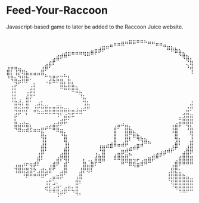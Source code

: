 # Feed-Your-Raccoon
Javascript-based game to later be added to the Raccoon Juice website. 

<pre align="center">
⠀⠀⠀⠀⠀⠀⠀⠀⠀⠀⠀⠀⠀⠀⠀⠀⠀⠀⠀⠀⠀⠀⠀⠀⠀⠀⠀⠀⠀⠀⠀⠀⣀⣀⣀⣀⡀⠀⠀⠀⠀⠀⠀⠀⠀⠀⠀⠀⠀⠀⠀⠀⠀⠀⠀⠀⠀⠀⠀⠀
⠀⠀⠀⠀⠀⠀⠀⠀⠀⠀⠀⠀⠀⠀⠀⠀⠀⠀⠀⠀⠀⠀⠀⠀⠀⣀⣀⣤⠶⠶⠿⠛⠛⠛⠉⠉⠉⠛⠛⠶⠶⣤⣀⡀⠀⠀⠀⠀⠀⠀⠀⠀⠀⠀⠀⠀⠀⠀⠀⠀
⠀⠀⠀⠀⠀⠀⠀⠀⠀⠀⠀⠀⠀⠀⠀⢀⣀⣀⣀⣀⣀⣀⣤⣶⡾⠟⠉⠀⠀⠀⠀⠀⠀⠀⠀⠀⠀⠀⠀⠀⠀⠀⠛⠿⣷⣦⡀⠀⠀⠀⠀⠀⠀⠀⠀⠀⠀⠀⠀⠀
⠀⠀⠀⠀⠀⠀⠀⠀⠀⠀⠀⠀⢀⣴⡾⠿⠛⠉⠉⠉⠙⠛⠉⠁⠀⠀⠀⠀⠀⠀⠀⠀⠀⠀⠀⠀⠀⠀⠀⠀⠀⠀⠀⠀⠀⠙⢿⣦⡀⠀⠀⠀⠀⠀⠀⠀⠀⠀⠀⠀
⠀⠀⠀⠀⠀⠀⠀⠀⠀⠀⢀⣴⡟⠉⠀⠀⠀⠀⠀⠀⠀⠀⠀⠀⠀⠀⠀⠀⠀⠀⠀⠀⠀⠀⠀⠀⠀⠀⠀⠀⠀⠀⠀⠀⠀⠀⠀⡙⣷⡀⠀⠀⠀⠀⠀⠀⠀⠀⠀⠀
⣰⡶⢶⣤⣀⠀⠀⠀⠀⣰⡿⠋⠀⠀⠀⠀⠀⠀⠀⠀⠀⠀⠀⠀⠀⠀⠀⠀⠀⠀⠀⠀⠀⠀⠀⠀⠀⠀⠀⠀⠀⠀⠀⠀⠀⠀⠀⠘⢾⣧⠀⠀⠀⠀⠀⠀⠀⠀⠀⠀
⢿⣇⠸⣎⣻⡷⠶⠶⠶⠿⣄⣀⣀⣀⣀⣄⡀⠀⠀⠀⠀⠀⠀⠀⠀⠀⠀⠀⠀⠀⠀⠀⠀⠀⠀⠀⠀⠀⠀⠀⠀⠀⠀⠀⠀⠀⠀⠀⠘⢿⡇⠀⠀⠀⠀⠀⠀⠀⠀⠀
⠈⠻⣷⣬⣿⡿⠂⠀⠀⠀⢀⣼⣯⡷⣶⡀⣷⡀⠀⠀⠀⠀⠀⠀⠀⠀⠀⠀⠀⠀⠀⠀⠀⠀⠀⠀⠀⠀⠀⠀⠀⠀⠀⠀⠀⠀⠀⠀⠀⠘⣿⡆⠀⠀⠀⠀⠀⠀⠀⠀
⠀⢠⡞⠁⠀⠀⢠⡇⠀⠀⠀⠉⠀⠀⣿⣧⣿⣷⣄⠀⠀⠀⠀⠀⠀⠀⠀⠀⠀⠀⠀⠀⠀⠀⠀⠀⠀⠀⠀⠀⠀⠀⠀⠀⠀⠀⠀⠀⠀⠀⣿⣿⣆⠀⠀⠀⠀⠀⠀⠀
⠀⢸⡇⠀⠀⢠⣿⡇⠀⠀⠀⠀⠀⠀⠀⠉⠉⠛⠿⣦⠀⠀⠀⠀⠀⠀⠀⠀⠀⠀⠀⠀⠀⠀⠀⠀⠀⠀⠀⠀⠀⠀⠀⠀⠀⠀⠀⠀⠀⢠⣿⣿⣿⣦⠀⠀⠀⠀⠀⠀
⠀⢸⡇⢀⠀⣾⡟⠁⠀⠀⠀⠀⠀⠀⠀⠀⠀⠀⠀⠘⣧⠀⠀⠀⠀⠀⠀⠀⠀⠀⠀⠀⠀⠀⠀⠀⠀⠀⠀⠀⠀⠀⠀⠀⠀⠀⠀⠀⠀⣼⣿⣿⠿⢿⣧⠀⠀⠀⠀⠀
⠀⠈⣿⢾⡆⣿⠁⢀⣴⣇⣀⠀⠀⣀⡀⠀⠀⠀⠀⠀⢹⣧⠀⠀⠀⠀⠀⠀⠀⠀⠀⠀⠀⠀⠀⠀⠀⠀⠀⠀⠀⠀⠀⠀⠀⠀⠀⠀⣼⡟⠉⠉⢀⡈⣿⣇⠀⠀⠀⠀
⠀⠀⢿⣷⣿⡟⠀⣼⣏⣛⣿⣿⣿⣿⣿⣶⣦⣤⣰⣴⠾⠛⠀⠀⠀⠀⠀⠀⠀⠀⠀⠀⠀⠀⠀⠀⠀⠀⠀⠀⠀⠀⠀⠀⠀⠀⠀⣼⠟⠀⣰⣶⣾⣿⣿⣿⡆⠀⠀⠀
⠀⠀⡾⠋⠀⠃⠀⠀⠉⠉⠉⠉⠉⠹⠃⣴⣽⠯⠉⠉⠀⠀⠀⠀⠀⠀⠀⠀⠀⠀⠀⠀⠀⠀⠀⠀⠀⠀⠀⠀⠀⠀⠀⠀⠀⣀⣺⣿⣶⣾⡿⠟⠉⠉⠉⠹⣿⡆⠀⠀
⠀⠀⣧⢀⣠⣀⠀⠀⠀⠀⠀⠀⢀⣠⣾⡯⠁⠀⠀⠀⠀⠀⠀⠀⠀⠀⠀⠀⠀⠀⢀⠀⠀⠀⠀⠀⠀⠀⠀⠀⠀⠀⠀⠀⢀⣭⣿⣿⣿⠯⣠⣶⣶⣾⣿⣿⣿⣿⡄⠀
⠀⠀⢿⣿⣛⣻⡧⣀⣀⣤⡴⠾⣿⣯⣁⠀⠀⠀⠀⠀⠀⠀⠀⠀⠀⠀⠀⠀⣴⠟⠉⣿⣆⠀⠀⠀⠀⠀⠀⠀⠀⠀⠀⢸⣿⠋⠀⢹⣧⣰⣿⡿⠏⠀⠁⠀⠉⠙⢧⠀
⠀⠀⠀⠉⠉⠉⠉⠉⠉⣷⡀⠀⠀⠉⢻⣆⠀⠀⠀⠀⠀⠀⠀⠀⠀⠀⠀⠀⣿⠀⠀⣿⠿⣷⣄⠀⠀⠀⠀⠀⠀⠀⠀⠘⣿⠀⠀⠀⢿⣿⣏⣠⣴⣶⣾⣿⣶⣦⣸⡇
⠀⠀⠀⠀⠀⠀⠀⠀⠀⢹⡇⠀⠀⠀⠀⣿⠀⠀⠀⠀⠀⠀⠀⠀⠀⠀⠀⠀⣿⠀⠀⣿⠇⠉⠻⢷⣦⡀⠀⠀⠀⠀⠀⠀⢻⡆⠀⠀⣸⣿⣿⢿⠋⠉⠀⠉⠙⢿⣿⡇
⠀⠀⠀⠀⠀⠀⠀⠀⠀⣼⡇⠀⠀⠀⠀⢸⡇⠀⠀⠀⠀⠀⠀⠀⢠⣤⣴⣾⠿⠶⠾⠟⢀⣠⣶⠾⠉⠉⠀⠀⠀⠀⠀⢠⣿⠃⠀⢠⣿⣭⣾⣿⣶⣾⣧⣄⡀⠈⣿⡇
⠀⠀⠀⠀⠀⠀⠀⠀⢀⣿⠃⠀⠀⠀⢀⣿⡇⠀⠀⠀⠀⠀⠀⢀⠘⣿⠀⠀⠀⣀⣶⠾⡛⠉⠁⠀⠀⠀⠀⢀⣠⣴⠾⠟⠁⠀⣠⣿⡿⢿⡟⠛⠻⠿⠿⣿⣷⣀⣿⠁
⠀⠀⠀⠀⠀⠀⠀⠀⣼⡇⠀⠀⠀⣠⡿⣿⡇⠀⠀⠀⡀⠀⠀⣼⣷⣿⠀⠀⣾⣿⣷⣿⣉⣀⣀⠀⣀⣤⣾⠿⠋⠁⠀⠀⠀⣴⣿⣿⣶⣾⣼⣤⡀⠀⠀⠈⢿⣿⡇⠀
⠀⠀⢀⣀⣠⡤⣤⣴⡏⠀⠀⢀⣴⡿⠁⣼⠃⠀⠀⠀⣷⣈⣷⡟⠛⠉⠀⠀⠀⠀⠿⠛⣿⣾⣥⣾⠿⠛⠁⠀⠀⠀⠀⢀⣾⡿⠿⠿⠿⠿⢿⣿⣿⣶⣦⠀⣸⡿⠁⠀
⠀⠀⢺⣿⣷⢶⣺⡧⢀⣴⢄⣾⠟⠀⢀⣿⠀⠀⠀⢰⡿⣿⡏⠀⠀⠀⠀⠀⠀⠀⠀⠀⠀⠈⠉⠀⠀⠀⠀⠀⠀⠀⠀⣾⡿⠄⠀⠀⠀⠀⠀⠘⠛⢿⣿⣿⡿⠁⠀⠀
⠀⠀⠈⠉⠹⡿⠿⠶⠿⣿⠟⠉⣀⣤⣿⠋⠀⠀⢀⣿⠁⠈⠀⠀⠀⠀⠀⠀⠀⠀⠀⠀⠀⠀⠀⠀⠀⠀⠀⠀⠀⠀⢸⣿⣿⣿⣦⣀⠀⡀⠀⠀⠀⢸⣿⠟⠁⠀⠀⠀
⠀⠀⠀⠀⠀⠀⠀⠀⠀⠀⢠⡾⢋⡉⠁⠀⠀⠀⣾⡏⠀⠀⠀⠀⠀⠀⠀⠀⠀⠀⠀⠀⠀⠀⠀⠀⠀⠀⠀⠀⠀⠀⠘⣿⣿⣿⣿⣿⣿⣿⣶⣴⣠⡿⠋⠀⠀⠀⠀⠀
⠀⠀⠀⠀⠀⠀⠀⠀⠀⠀⣼⣗⣩⣶⠂⣠⣶⡄⣿⠀⠀⠀⠀⠀⠀⠀⠀⠀⠀⠀⠀⠀⠀⠀⠀⠀⠀⠀⠀⠀⠀⠀⠀⠘⢿⣿⣿⣿⣿⣿⡿⠿⠋⠀⠀⠀⠀⠀⠀⠀
⠀⠀⠀⠀⠀⠀⠀⠀⠀⠀⠈⠛⠛⢻⡾⠟⠉⠙⢿⡄⠀⠀⠀⠀⠀⠀⠀⠀⠀⠀⠀⠀⠀⠀⠀⠀⠀⠀⠀⠀⠀⠀⠀⠀⠀⠙⠛⠋⠉⠁⠀⠀⠀⠀⠀⠀⠀⠀⠀⠀
⠀⠀⠀⠀⠀⠀⠀⠀⠀⠀⠀⠀⠀⠈⠀⠀⠀⠀⠀⠀⠀⠀⠀⠀⠀⠀⠀⠀⠀⠀⠀⠀⠀⠀⠀⠀⠀⠀⠀⠀⠀⠀⠀⠀⠀⠀⠀⠀⠀⠀⠀⠀⠀⠀⠀⠀⠀⠀⠀⠀
 </pre>
